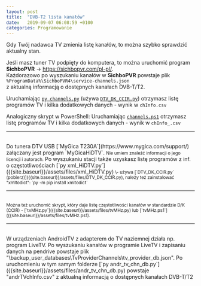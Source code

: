```yaml
---
layout: post
title:  "DVB-T2 lista kanałów"
date:   2019-09-07 06:08:59 +0100
categories: Programowanie
---
```


Gdy Twój nadawca TV zmienia listę kanałów, to można szybko sprawdzić aktualny stan.

Jeśli masz tuner TV podpięty do komputera, to można uruchomić program  
 **SichboPVR** -> <https://sichbopvr.com/pl-pl/>.  
Każdorazowo po wyszukaniu kanałów w **SichboPVR** powstaje plik  
`%ProgramData%\SichboPVR4\service-channels.json`  
z aktualną informacją o dostępnych kanałach DVB-T/T2.

Uruchamiając  [`py channels.py`]({{site.baseurl}}/assets/files/channels.py) 
(używa [`DTV_DK_CCIR.py`]({{site.baseurl}}/assets/files/DTV_DK_CCIR.py))
otrzymasz listę programów TV i kilka dodatkowych danych - wynik w `chInfo.csv`

Analogiczny skrypt w PowerShell: Uruchamiając [`channels.ps1`]({{site.baseurl}}/assets/files/channels.ps1) otrzymasz listę programów TV i kilka dodatkowych danych - wynik w `chInfo_.csv`

- - - - - 
<br>
Do tunera DTV USB [`MyGica T230A`](https://www.mygica.com/support/) załączany jest program `MyGicaHiDTV`.  
<small>Nie umiem znaleźć informacji o jego licencji i autorach.</small>  
Po wyszukaniu stacji także uzyskasz listę programów z inf. o częstotliwościach  
[`py xml_HiDTV.py`]({{site.baseurl}}/assets/files/xml_HiDTV.py) 
 <small>\- używa [`DTV_DK_CCIR.py`  (pobierz)]({{site.baseurl}}/assets/files/DTV_DK_CCIR.py), należy też zainstalować "xmltodict": `py -m pip install xmltodict`</small>

- - - - - 
<br>
<small>
Można też uruchomić skrypt, który daje listę częstotliwości kanałów w standardzie D/K (CCIR) - 
[`tvMHz.py`]({{site.baseurl}}/assets/files/tvMHz.py)
lub
[`tvMHz.ps1`]({{site.baseurl}}/assets/files/tvMHz.ps1).
</small>


- - - - - 
<br>
W urządzeniach AndroidTV z adapterem do TV naziemnej działa np. program LiveTV.  
Po wyszukaniu kanałów w programie LiveTV i zapisaniu danych na pendrive 
powstaje plik "\backup_user_databases\TvProviderChannels\tv_provider_db.json".
Po uruchomieniu w tym samym folderze  
[`py andr_tv_chn_db.py`]({{site.baseurl}}/assets/files/andr_tv_chn_db.py)  
powstaje "andrTVchInfo.csv" z aktualną informacją o dostępnych kanałach DVB-T/T2 


<style> pre code {font-size: smaller;} small code {font-size:95%;} </style>

<!-- {% unless jekyll.environment %} -->
<script>

(function() {
  const images = document.getElementsByTagName('img'); 
  for(let i = 0; i < images.length; i++) {
    images[i].src = images[i].src.replace('%7B%7Bsite.baseurl%7D%7D','..');
  } //{{site.baseurl}} - without spaces!  
})();

</script>
<!-- {% endunless %} -->